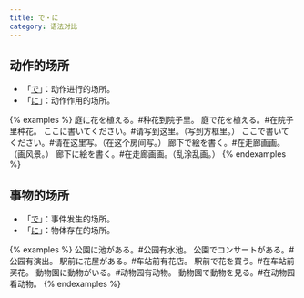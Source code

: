 ```yaml
---
title: で・に
category: 语法对比
---
```


## 动作的场所

- 「[で](/grammar-list/de#动作进行的场所)」：动作进行的场所。
- 「[に](/grammar-list/ni#动作作用的场所)」：动作作用的场所。

{% examples %}
庭に花を植える。#种花到院子里。
庭で花を植える。#在院子里种花。
ここに書いてください。#请写到这里。（写到方框里。）
ここで書いてください。#请在这里写。（在这个房间写。）
廊下で絵を書く。#在走廊画画。（画风景。）
廊下に絵を書く。#在走廊画画。（乱涂乱画。）
{% endexamples %}

## 事物的场所

- 「[で](/grammar-list/de#事件发生的场所)」：事件发生的场所。
- 「[に](/grammar-list/ni#物体存在的场所)」：物体存在的场所。

{% examples %}
公園に池がある。#公园有水池。
公園でコンサートがある。#公园有演出。
駅前に花屋がある。#车站前有花店。
駅前で花を買う。#在车站前买花。
動物園に動物がいる。#动物园有动物。
動物園で動物を見る。#在动物园看动物。
{% endexamples %}
